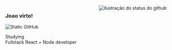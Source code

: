 <img align='right' src="https://github-readme-stats.vercel.app/api?username=manfrimjoao&show_icons=true&title_color=783c00&text_color=af552e&icon_color=783c00&bg_color=f8efd4&cache_seconds=2300" alt="ilustração do status do github">

### Joao virto!

<img src="https://img.shields.io/static/v1?label=Overview&message=JuaoVirto&color=f8efd4&style=for-the-badge&logo=GitHub" alt="Static GitHub">

<p>Studying<br/> Fullstack React + Node developer </p>
